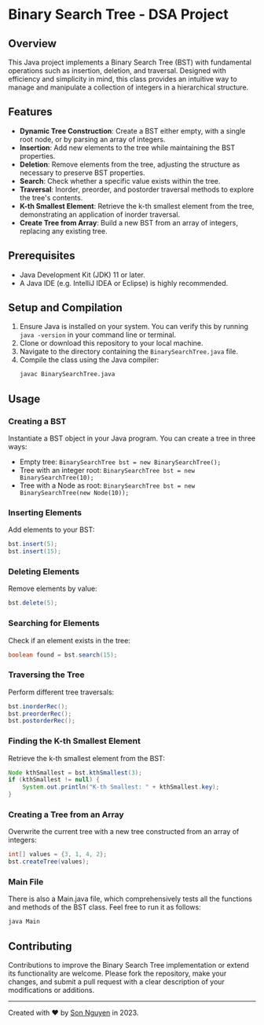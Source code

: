 # Binary Search Tree - DSA Project

## Overview
This Java project implements a Binary Search Tree (BST) with fundamental operations such as insertion, deletion, and traversal. Designed with efficiency and simplicity in mind, this class provides an intuitive way to manage and manipulate a collection of integers in a hierarchical structure.

## Features
- **Dynamic Tree Construction**: Create a BST either empty, with a single root node, or by parsing an array of integers.
- **Insertion**: Add new elements to the tree while maintaining the BST properties.
- **Deletion**: Remove elements from the tree, adjusting the structure as necessary to preserve BST properties.
- **Search**: Check whether a specific value exists within the tree.
- **Traversal**: Inorder, preorder, and postorder traversal methods to explore the tree's contents.
- **K-th Smallest Element**: Retrieve the k-th smallest element from the tree, demonstrating an application of inorder traversal.
- **Create Tree from Array**: Build a new BST from an array of integers, replacing any existing tree.

## Prerequisites
- Java Development Kit (JDK) 11 or later.
- A Java IDE (e.g. IntelliJ IDEA or Eclipse) is highly recommended.

## Setup and Compilation
1. Ensure Java is installed on your system. You can verify this by running `java -version` in your command line or terminal.
2. Clone or download this repository to your local machine.
3. Navigate to the directory containing the `BinarySearchTree.java` file.
4. Compile the class using the Java compiler:
   ```bash
   javac BinarySearchTree.java
   ```

## Usage
### Creating a BST
Instantiate a BST object in your Java program. You can create a tree in three ways:
- Empty tree: `BinarySearchTree bst = new BinarySearchTree();`
- Tree with an integer root: `BinarySearchTree bst = new BinarySearchTree(10);`
- Tree with a Node as root: `BinarySearchTree bst = new BinarySearchTree(new Node(10));`

### Inserting Elements
Add elements to your BST:
```java
bst.insert(5);
bst.insert(15);
```

### Deleting Elements
Remove elements by value:
```java
bst.delete(5);
```

### Searching for Elements
Check if an element exists in the tree:
```java
boolean found = bst.search(15);
```

### Traversing the Tree
Perform different tree traversals:
```java
bst.inorderRec();
bst.preorderRec();
bst.postorderRec();
```

### Finding the K-th Smallest Element
Retrieve the k-th smallest element from the BST:
```java
Node kthSmallest = bst.kthSmallest(3);
if (kthSmallest != null) {
    System.out.println("K-th Smallest: " + kthSmallest.key);
}
```

### Creating a Tree from an Array
Overwrite the current tree with a new tree constructed from an array of integers:
```java
int[] values = {3, 1, 4, 2};
bst.createTree(values);
```

### Main File
There is also a Main.java file, which comprehensively tests all the functions and methods of the BST class. Feel free to run it as follows:
```bash
java Main
```

## Contributing
Contributions to improve the Binary Search Tree implementation or extend its functionality are welcome. Please fork the repository, make your changes, and submit a pull request with a clear description of your modifications or additions.

---

Created with ❤️ by [Son Nguyen](https://github.com/hoangsonww) in 2023.
